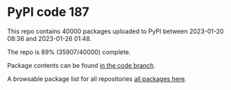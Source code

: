 # PyPI code 187

This repo contains 40000 packages uploaded to PyPI between 
2023-01-20 08:36 and 2023-01-26 01:48.

The repo is 89% (35907/40000) complete.

Package contents can be found [in the code branch](https://github.com/pypi-data/pypi-mirror-187/tree/code/packages).

A browsable package list for all repositories [all packages here](https://pypi-data.github.io/website/repositories/pypi-mirror-187).


